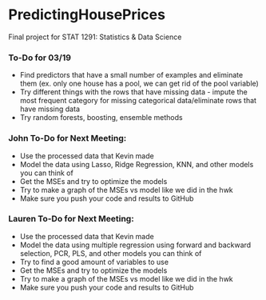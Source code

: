 # PredictingHousePrices
Final project for STAT 1291: Statistics &amp; Data Science

### To-Do for 03/19
* Find predictors that have a small number of examples and eliminate them (ex. only one house has a pool, we can get rid of the pool variable)
* Try different things with the rows that have missing data - impute the most frequent category for missing categorical data/eliminate rows that have missing data
* Try random forests, boosting, ensemble methods


### John To-Do for Next Meeting:
* Use the processed data that Kevin made
* Model the data using Lasso, Ridge Regression, KNN, and other models you can think of
* Get the MSEs and try to optimize the models
* Try to make a graph of the MSEs vs model like we did in the hwk
* Make sure you push your code and results to GitHub

### Lauren To-Do for Next Meeting:
* Use the processed data that Kevin made
* Model the data using multiple regression using forward and backward selection, PCR, PLS, and other models you can think of
* Try to find a good amount of variables to use
* Get the MSEs and try to optimize the models
* Try to make a graph of the MSEs vs model like we did in the hwk
* Make sure you push your code and results to GitHub
